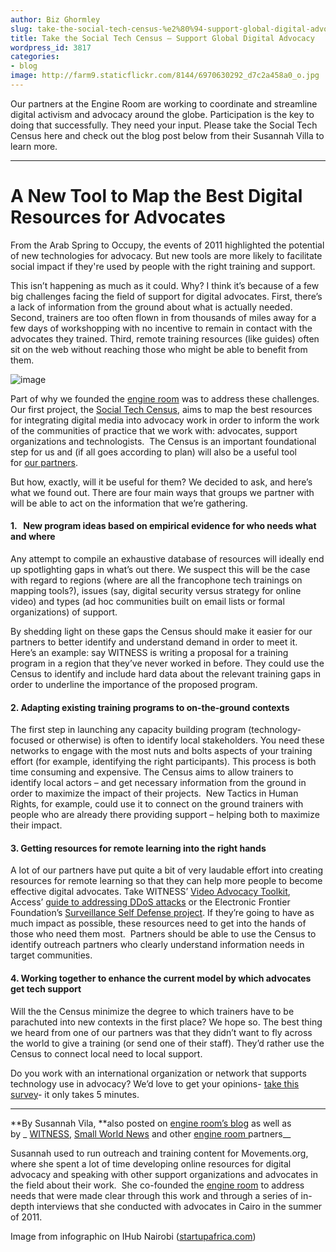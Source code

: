 ```yaml
---
author: Biz Ghormley
slug: take-the-social-tech-census-%e2%80%94-support-global-digital-advocacy
title: Take the Social Tech Census — Support Global Digital Advocacy
wordpress_id: 3817
categories:
- blog
image: http://farm9.staticflickr.com/8144/6970630292_d7c2a458a0_o.jpg
---
```

Our partners at the Engine Room are working to coordinate and streamline digital activism and advocacy around the globe. Participation is the key to doing that successfully. They need your input. Please take the Social Tech Census here and check out the blog post below from their Susannah Villa to learn more.  
***





# A New Tool to Map the Best Digital Resources for Advocates









From the Arab Spring to Occupy, the events of 2011 highlighted the potential of new technologies for advocacy. But new tools are more likely to facilitate social impact if they're used by people with the right training and support.

This isn’t happening as much as it could. Why? I think it’s because of a few big challenges facing the field of support for digital advocates. First, there’s a lack of information from the ground about what is actually needed. Second, trainers are too often flown in from thousands of miles away for a few days of workshopping with no incentive to remain in contact with the advocates they trained. Third, remote training resources (like guides) often sit on the web without reaching those who might be able to benefit from them.


![image](http://farm9.staticflickr.com/8144/6970630292_d7c2a458a0_o.jpg)


Part of why we founded the [engine room](http://theengineroom.org/) was to address these challenges. Our first project, the [Social Tech Census](https://www.theengineroom.org/?page_id=2331), aims to map the best resources for integrating digital media into advocacy work in order to inform the work of the communities of practice that we work with: advocates, support organizations and technologists.  The Census is an important foundational step for us and (if all goes according to plan) will also be a useful tool for [our partners](https://www.theengineroom.org/?page_id=1518/).

But how, exactly, will it be useful for them? We decided to ask, and here’s what we found out. There are four main ways that groups we partner with will be able to act on the information that we’re gathering.


#### 1.   New program ideas based on empirical evidence for who needs what and where


Any attempt to compile an exhaustive database of resources will ideally end up spotlighting gaps in what’s out there. We suspect this will be the case with regard to regions (where are all the francophone tech trainings on mapping tools?), issues (say, digital security versus strategy for online video) and types (ad hoc communities built on email lists or formal organizations) of support.

By shedding light on these gaps the Census should make it easier for our partners to better identify and understand demand in order to meet it. Here’s an example: say WITNESS is writing a proposal for a training program in a region that they’ve never worked in before. They could use the Census to identify and include hard data about the relevant training gaps in order to underline the importance of the proposed program.


#### 2. Adapting existing training programs to on-the-ground contexts


The first step in launching any capacity building program (technology-focused or otherwise) is often to identify local stakeholders. You need these networks to engage with the most nuts and bolts aspects of your training effort (for example, identifying the right participants). This process is both time consuming and expensive. The Census aims to allow trainers to identify local actors – and get necessary information from the ground in order to maximize the impact of their projects.  New Tactics in Human Rights, for example, could use it to connect on the ground trainers with people who are already there providing support – helping both to maximize their impact.


#### 3. Getting resources for remote learning into the right hands


A lot of our partners have put quite a bit of very laudable effort into creating resources for remote learning so that they can help more people to become effective digital advocates. Take WITNESS’ [Video Advocacy Toolkit](http://videoplan.witness.org/), Access’ [guide to addressing DDoS attacks](https://www.accessnow.org/policy-activism/press-blog/defense-against-denial-of-service-guide) or the Electronic Frontier Foundation’s [Surveillance Self Defense project](https://ssd.eff.org/). If they’re going to have as much impact as possible, these resources need to get into the hands of those who need them most.  Partners should be able to use the Census to identify outreach partners who clearly understand information needs in target communities.


#### 4. Working together to enhance the current model by which advocates get tech support


Will the the Census minimize the degree to which trainers have to be parachuted into new contexts in the first place? We hope so. The best thing we heard from one of our partners was that they didn’t want to fly across the world to give a training (or send one of their staff). They’d rather use the Census to connect local need to local support.

Do you work with an international organization or network that supports technology use in advocacy? We’d love to get your opinions- [take this survey](https://www.theengineroom.org/?page_id=2331)- it only takes 5 minutes.


***




**By Susannah Vila, **also posted on [engine room’s blog](https://www.theengineroom.org/?p=2841) as well as by _ [WITNESS](http://blog.witness.org/2012/04/take-the-social-tech-census-a-new-tool-to-map-the-best-digital-resources-for-advocates/), [Small World News](http://smallworldnews.tv/featured/clarity-through-data/) and other [engine room ](https://www.theengineroom.org/)partners__



Susannah used to run outreach and training content for Movements.org, where she spent a lot of time developing online resources for digital advocacy and speaking with other support organizations and advocates in the field about their work.  She co-founded the [engine room](http://www.theengineroom.org/) to address needs that were made clear through this work and through a series of in-depth interviews that she conducted with advocates in Cairo in the summer of 2011.

Image from infographic on IHub Nairobi ([startupafrica.com](http://startupafrica.com/))


 [1]: http://farm9.staticflickr.com/8144/6970630292_d7c2a458a0_o.jpg "Engine Room Data Map"
 [2]: http://theengineroom.org/ "engine room website"
 [3]: https://www.theengineroom.org/?page_id=2331
 [4]: https://www.theengineroom.org/?page_id=1518/
 [5]: http://videoplan.witness.org/
 [6]: https://www.accessnow.org/policy-activism/press-blog/defense-against-denial-of-service-guide
 [7]: https://ssd.eff.org/
 [8]: https://www.theengineroom.org/?p=2841 "engine room blog"
 [9]: http://blog.witness.org/2012/04/take-the-social-tech-census-a-new-tool-to-map-the-best-digital-resources-for-advocates/
 [10]: http://smallworldnews.tv/featured/clarity-through-data/
 [11]: https://www.theengineroom.org/
 [12]: http://www.theengineroom.org/
 [13]: http://startupafrica.com/
